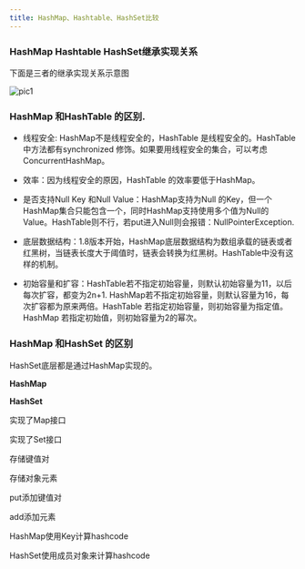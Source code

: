 ```yaml
---
title: HashMap、Hashtable、HashSet比较
---
```


### HashMap Hashtable HashSet继承实现关系

下面是三者的继承实现关系示意图

![pic1](https://s1.ax1x.com/2020/07/07/UFZ5Fg.jpg)

### HashMap 和HashTable 的区别.

-   线程安全: HashMap不是线程安全的，HashTable 是线程安全的。HashTable 中方法都有synchronized 修饰。如果要用线程安全的集合，可以考虑ConcurrentHashMap。
    
-   效率：因为线程安全的原因，HashTable 的效率要低于HashMap。
    
-   是否支持Null Key 和Null Value：HashMap支持为Null 的Key，但一个HashMap集合只能包含一个，同时HashMap支持使用多个值为Null的Value。HashTable则不行，若put进入Null则会报错：NullPointerException.
    
-   底层数据结构：1.8版本开始，HashMap底层数据结构为数组承载的链表或者红黑树，当链表长度大于阈值时，链表会转换为红黑树。HashTable中没有这样的机制。
    
-   初始容量和扩容：HashTable若不指定初始容量，则默认初始容量为11，以后每次扩容，都变为2n+1. HashMap若不指定初始容量，则默认容量为16，每次扩容都为原来两倍。HashTable 若指定初始容量，则初始容量为指定值。HashMap 若指定初始值，则初始容量为2的幂次。
     <!--more-->

### HashMap 和HashSet 的区别

HashSet底层都是通过HashMap实现的。

**HashMap**

**HashSet**

实现了Map接口

实现了Set接口

存储键值对

存储对象元素

put添加键值对

add添加元素

HashMap使用Key计算hashcode

HashSet使用成员对象来计算hashcode